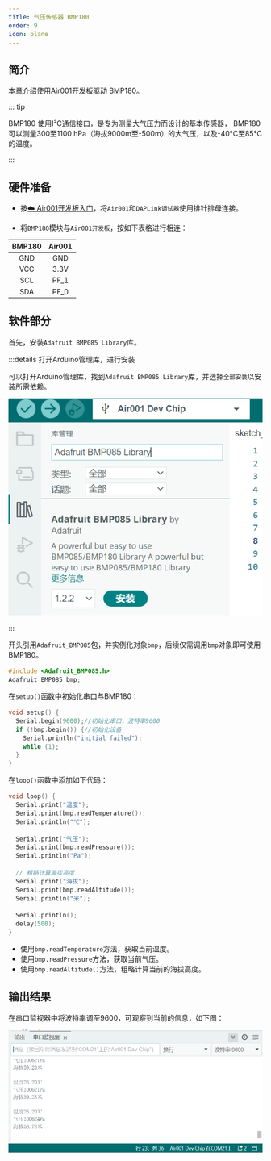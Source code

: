 ```yaml
---
title: 气压传感器 BMP180
order: 9
icon: plane
---
```


## 简介

本章介绍使用Air001开发板驱动 BMP180。

::: tip

BMP180 使用I²C通信接口，是专为测量大气压力而设计的基本传感器， BMP180可以测量300至1100 hPa（海拔9000m至-500m）的大气压，以及-40°C至85°C的温度。

:::

## 硬件准备

- 按[☁️ Air001开发板入门](/tutorial-advanced/Air001_start.html)，将`Air001`和`DAPLink调试器`使用排针排母连接。

- 将`BMP180`模块与`Air001开发板`，按如下表格进行相连：

| BMP180 | Air001 |
| :---: | :----: |
|  GND  |  GND   |
|  VCC  |  3.3V  |
|  SCL  |  PF_1  |
|  SDA  |  PF_0  |

## 软件部分

首先，安装`Adafruit BMP085 Library`库。

:::details 打开Arduino管理库，进行安装

可以打开Arduino管理库，找到`Adafruit BMP085 Library`库，并选择`全部安装`以安装所需依赖。

![库管理器中的 Adafruit BMP085 Library](img/QQ20230815132327.png)

:::

开头引用`Adafruit_BMP085`包，并实例化对象`bmp`，后续仅需调用`bmp`对象即可使用BMP180。

```cpp
#include <Adafruit_BMP085.h>
Adafruit_BMP085 bmp;
```

在`setup()`函数中初始化串口与BMP180：

```cpp
void setup() {
  Serial.begin(9600);//初始化串口，波特率9600
  if (!bmp.begin()) {//初始化设备
    Serial.println("initial failed");
    while (1);
  }
}
```

在`loop()`函数中添加如下代码：

```cpp
void loop() {
  Serial.print("温度");
  Serial.print(bmp.readTemperature());
  Serial.println("℃");

  Serial.print("气压");
  Serial.print(bmp.readPressure());
  Serial.println("Pa");

  // 粗略计算海拔高度
  Serial.print("海拔");
  Serial.print(bmp.readAltitude());
  Serial.println("米");

  Serial.println();
  delay(500);
}
```

- 使用`bmp.readTemperature`方法，获取当前温度。
- 使用`bmp.readPressure`方法，获取当前气压。
- 使用`bmp.readAltitude()`方法，粗略计算当前的海拔高度。

## 输出结果

在串口监视器中将波特率调至9600，可观察到当前的信息，如下图：

![uart](img/20230824132754.png)
